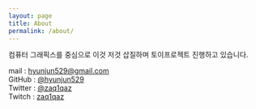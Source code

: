 ```yaml
---
layout: page
title: About
permalink: /about/
---
```


컴퓨터 그래픽스를 중심으로 이것 저것 삽질하며 토이프로젝트 진행하고 있습니다.

mail : hyunjun529@gmail.com<br>
GitHub : [@hyunjun529](https://github.com/hyunjun529)<br>
Twitter : [@zaq1qaz](https://twitter.com/zaq1qaz)<br>
Twitch : [zaq1qaz](https://www.twitch.tv/zaq1qaz)<br>
